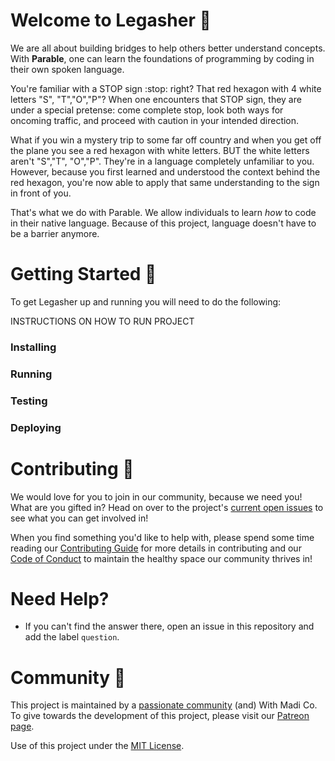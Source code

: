 # Welcome to Legasher 👋

We are all about building bridges to help others better understand concepts. With **Parable**, one can learn the foundations of programming by coding in their own spoken language.

You're familiar with a STOP sign :stop: right? That red hexagon with 4 white letters "S", "T","O","P"? When one encounters that STOP sign, they are under a special pretense: come complete stop, look both ways for oncoming traffic, and proceed with caution in your intended direction.

What if you win a mystery trip to some far off country and when you get off the plane you see a red hexagon with white letters. BUT the white letters aren't "S","T", "O","P". They're in a language completely unfamiliar to you. However, because you first learned and understood the context behind the red hexagon, you're now able to apply that same understanding to the sign in front of you.

That's what we do with Parable. We allow individuals to learn _how_ to code in their native language. Because of this project, language doesn't have to be a barrier anymore.

# Getting Started 📍
To get Legasher up and running you will need to do the following:

INSTRUCTIONS ON HOW TO RUN PROJECT  
### Installing  
### Running  
### Testing  
### Deploying  

# Contributing 🎁
We would love for you to join in our community, because we need you! What are you gifted in? Head on over to the project's [current open issues](https://github.com/madipfaff/Legasher/issues) to see what you can get involved in!  

When you find something you'd like to help with, please spend some time reading our [Contributing Guide](https://github.com/madipfaff/Legasher/blob/master/CONTRIBUTING.md) for more details in contributing and our [Code of Conduct](https://github.com/madipfaff/Legasher/blob/master/CODE_OF_CONDUCT.md) to maintain the healthy space our community thrives in!

# Need Help? 
- If you can't find the answer there, open an issue in this repository and add the label `question`.

# Community :handshake:
This project is maintained by a [passionate community](https://github.com/madipfaff/Legasher/blob/master/community) (and) With Madi Co. To give towards the development of this project, please visit our [Patreon page](https://www.patreon.com/madiedgar).


Use of this project under the [MIT License](https://github.com/madipfaff/Legasher/blob/master/LICENSE).
